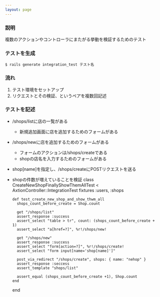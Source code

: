 ```yaml
---
layout: page
---
```

### 説明
複数のアクションやコントローラにまたがる挙動を検証するためのテスト

### テストを生成
    $ rails generate integration_test テスト名

### 流れ
1.  テスト環境をセットアップ
2.  リクエストとその検証、というペアを複数回記述

### テストを記述
* /shops/listに店の一覧がある
    * 新規追加画面に店を追加するためのフォームがある
* /shops/newに店を追加するためのフォームがある
    * フォームのアクションは/shops/createである
    * shopの店名を入力するためのフォームがある
* shop[name]を指定し、/shops/createにPOSTリクエストを送る
* shopの件数が増えていることを検証
    class CreateNewShopFinallyShowThemAllTest < AxtionController::IntegrationTest
      fixtures :users, :shops

      def test_create_new_shop_and_show_thwm_all
        shops_count_before_create = Shop.count

        get "/shops/list"
        assert_response :success
        assert_select "table > tr", count: (shops_count_before_create + 1)
        assert_select "a[href=?]", %r!/shops/new!

        get "/shops/new"
        assert_response :success
        assert_select "form[action=?]", %r!/shops/create!
        assert_select "form input[name='shop[name]']"

        post_via_redirect "/shops/create", shops: { name: "nehop" }
        assert_response :seccess
        assert_template "shops/list"

        assert_equal (shops_count_before_create +1), Shop.count
      end
    end